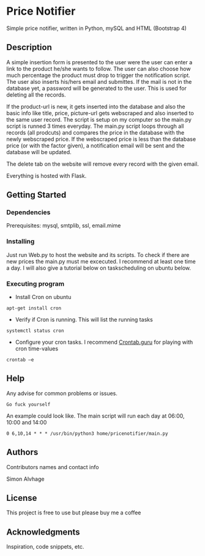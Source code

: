 # Price Notifier

Simple price notifier, written in Python, mySQL and HTML (Bootstrap 4)

## Description

A simple insertion form is presented to the user were the user can enter a link to the product he/she wants to follow. The user can also choose how much percentage the product must drop to trigger the notification script. The user also inserts his/hers email and submittes. If the mail is not in the database yet, a password will be generated to the user. This is used for deleting all the records. 

If the product-url is new, it gets inserted into the database and also the basic info like title, price, picture-url gets webscraped and also inserted to the same user record. The script is setup on my computer so the main.py script is runned 3 times everyday. The main.py script loops through all records (all prodcuts) and compares the price in the database with the newly webscraped price. If the webscraped price is less than the database price (or with the factor given), a notification email will be sent and the database will be updated.

The delete tab on the website will remove every record with the given email.

Everything is hosted with Flask.

## Getting Started

### Dependencies

Prerequisites: mysql, smtplib, ssl, email.mime

### Installing

Just run Web.py to host the website and its scripts. To check if there are new prices the main.py must me excecuted. I recommend at least one time a day.
I will also give a tutorial below on taskscheduling on ubuntu below.

### Executing program

* Install Cron on ubuntu
```
apt-get install cron
```
* Verify if Cron is running. This will list the running tasks
```
systemctl status cron
```
* Configure your cron tasks. I recommend [Crontab.guru](https://crontab.guru/) for playing with cron time-values
```
crontab –e
```

## Help

Any advise for common problems or issues.
```
Go fuck yourself
```
An example could look like. The main script will run each day at 06:00, 10:00 and 14:00
```
0 6,10,14 * * * /usr/bin/python3 home/pricenotifier/main.py
```


## Authors

Contributors names and contact info

Simon Alvhage

## License

This project is free to use but please buy me a coffee 

## Acknowledgments

Inspiration, code snippets, etc.

